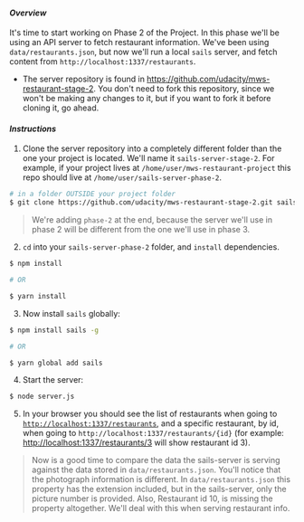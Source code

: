 #### _Overview_

It's time to start working on Phase 2 of the Project. In this phase we'll be using an API server to fetch restaurant information. We've been using `data/restaurants.json`, but now we'll run a local `sails` server, and fetch content from `http://localhost:1337/restaurants`.

* The server repository is found in https://github.com/udacity/mws-restaurant-stage-2. You don't need to fork this repository, since we won't be making any changes to it, but if you want to fork it before cloning it, go ahead.

#### _Instructions_

1. Clone the server repository into a completely different folder than the one your project is located. We'll name it `sails-server-stage-2`. For example, if your project lives at `/home/user/mws-restaurant-project` this repo should live at `/home/user/sails-server-phase-2`. 

```bash
# in a folder OUTSIDE your project folder
$ git clone https://github.com/udacity/mws-restaurant-stage-2.git sails-server-phase-2
```
> We're adding `phase-2` at the end, because the server we'll use in phase 2 will be different from the one we'll use in phase 3.

2. `cd` into your `sails-server-phase-2` folder, and `install` dependencies.
```bash
$ npm install

# OR

$ yarn install
```

3. Now install `sails` globally:
```bash
$ npm install sails -g

# OR

$ yarn global add sails
```

4. Start the server:
```bash
$ node server.js
```

5. In your browser you should see the list of restaurants when going to [`http://localhost:1337/restaurants`](http://localhost:1337/restaurants), and a specific restaurant, by id, when going to `http://localhost:1337/restaurants/{id}` (for example: [http://localhost:1337/restaurants/3](http://localhost:1337/restaurants/3) will show restaurant id 3).
> Now is a good time to compare the data the sails-server is serving against the data stored in `data/restaurants.json`. You'll notice that the photograph information is different. In `data/restaurants.json` this property has the extension included, but in the sails-server, only the picture number is provided. Also, Restaurant id 10, is missing the property altogether. We'll deal with this when serving restaurant info.